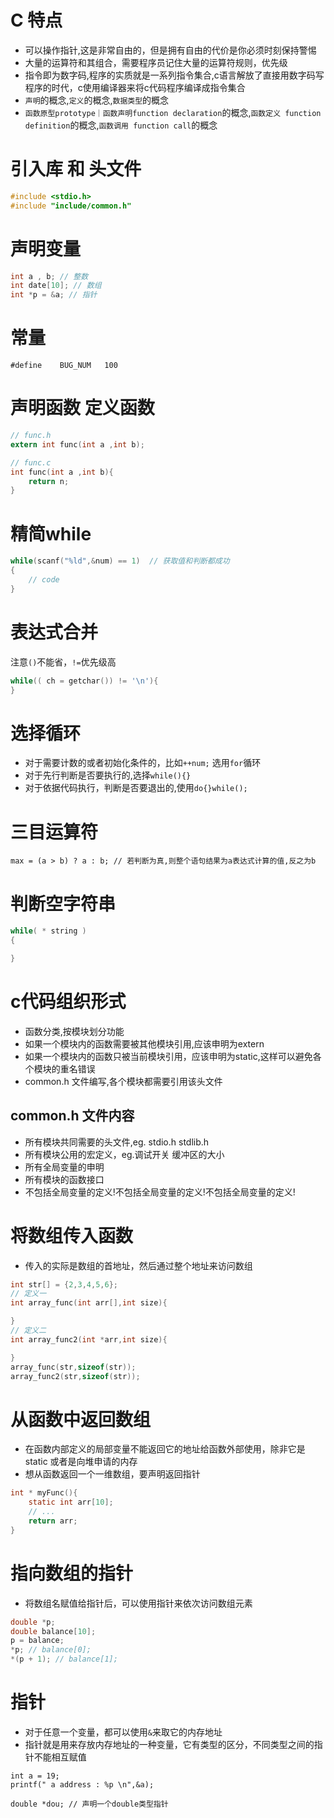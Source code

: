 # C 特点
- 可以操作指针,这是非常自由的，但是拥有自由的代价是你必须时刻保持警惕
- 大量的运算符和其组合，需要程序员记住大量的运算符规则，优先级
- 指令即为数字码,程序的实质就是一系列指令集合,c语言解放了直接用数字码写程序的时代，c使用编译器来将c代码程序编译成指令集合
- `声明`的概念,`定义`的概念,`数据类型`的概念
- `函数原型prototype｜函数声明function declaration`的概念,`函数定义 function definition`的概念,`函数调用 function call`的概念


# 引入库 和 头文件
```c
#include <stdio.h>
#include "include/common.h"
```

# 声明变量
```c
int a , b; // 整数
int date[10]; // 数组
int *p = &a; // 指针

```

# 常量
```
#define    BUG_NUM   100
```

# 声明函数 定义函数
```c
// func.h
extern int func(int a ,int b);

// func.c
int func(int a ,int b){
    return n;
}
```

# 精简while
```c
while(scanf("%ld",&num) == 1)  // 获取值和判断都成功
{
    // code
}
```
# 表达式合并
注意`()`不能省，`!=`优先级高
```c
while(( ch = getchar()) != '\n'){
}
```

# 选择循环
- 对于需要计数的或者初始化条件的，比如`++num;` 选用`for`循环
- 对于先行判断是否要执行的,选择`while(){}`
- 对于依据代码执行，判断是否要退出的,使用`do{}while();`

# 三目运算符
```
max = (a > b) ? a : b; // 若判断为真,则整个语句结果为a表达式计算的值,反之为b
```

# 判断空字符串
```c
while( * string )
{

}
```

# c代码组织形式
- 函数分类,按模块划分功能
- 如果一个模块内的函数需要被其他模块引用,应该申明为extern
- 如果一个模块内的函数只被当前模块引用，应该申明为static,这样可以避免各个模块的重名错误
- common.h 文件编写,各个模块都需要引用该头文件

## common.h 文件内容
- 所有模块共同需要的头文件,eg. stdio.h stdlib.h
- 所有模块公用的宏定义，eg.调试开关 缓冲区的大小
- 所有全局变量的申明
- 所有模块的函数接口
- 不包括全局变量的定义!不包括全局变量的定义!不包括全局变量的定义!




# 将数组传入函数
- 传入的实际是数组的首地址，然后通过整个地址来访问数组

```c
int str[] = {2,3,4,5,6};
// 定义一
int array_func(int arr[],int size){

}
// 定义二
int array_func2(int *arr,int size){

}
array_func(str,sizeof(str));
array_func2(str,sizeof(str));
```

# 从函数中返回数组
- 在函数内部定义的局部变量不能返回它的地址给函数外部使用，除非它是static 或者是向堆申请的内存
- 想从函数返回一个一维数组，要声明返回指针
```c
int * myFunc(){
	static int arr[10];
	// ...
	return arr;
}
```

# 指向数组的指针
- 将数组名赋值给指针后，可以使用指针来依次访问数组元素
```c
double *p;
double balance[10];
p = balance;
*p; // balance[0];
*(p + 1); // balance[1];
```

# 指针
- 对于任意一个变量，都可以使用`&`来取它的内存地址
- 指针就是用来存放内存地址的一种变量，它有类型的区分，不同类型之间的指针不能相互赋值
```
int a = 19;
printf(" a address : %p \n",&a);

double *dou; // 声明一个double类型指针
```
